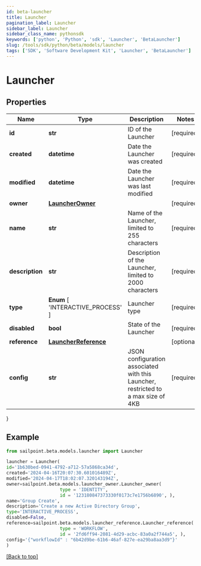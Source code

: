 ```yaml
---
id: beta-launcher
title: Launcher
pagination_label: Launcher
sidebar_label: Launcher
sidebar_class_name: pythonsdk
keywords: ['python', 'Python', 'sdk', 'Launcher', 'BetaLauncher'] 
slug: /tools/sdk/python/beta/models/launcher
tags: ['SDK', 'Software Development Kit', 'Launcher', 'BetaLauncher']
---
```


# Launcher


## Properties

Name | Type | Description | Notes
------------ | ------------- | ------------- | -------------
**id** | **str** | ID of the Launcher | [required]
**created** | **datetime** | Date the Launcher was created | [required]
**modified** | **datetime** | Date the Launcher was last modified | [required]
**owner** | [**LauncherOwner**](launcher-owner) |  | [required]
**name** | **str** | Name of the Launcher, limited to 255 characters | [required]
**description** | **str** | Description of the Launcher, limited to 2000 characters | [required]
**type** |  **Enum** [  'INTERACTIVE_PROCESS' ] | Launcher type | [required]
**disabled** | **bool** | State of the Launcher | [required]
**reference** | [**LauncherReference**](launcher-reference) |  | [optional] 
**config** | **str** | JSON configuration associated with this Launcher, restricted to a max size of 4KB  | [required]
}

## Example

```python
from sailpoint.beta.models.launcher import Launcher

launcher = Launcher(
id='1b630bed-0941-4792-a712-57a5868ca34d',
created='2024-04-16T20:07:30.601016489Z',
modified='2024-04-17T18:02:07.320143194Z',
owner=sailpoint.beta.models.launcher_owner.Launcher_owner(
                    type = 'IDENTITY', 
                    id = '123180847373330f0173c7e1756b6890', ),
name='Group Create',
description='Create a new Active Directory Group',
type='INTERACTIVE_PROCESS',
disabled=False,
reference=sailpoint.beta.models.launcher_reference.Launcher_reference(
                    type = 'WORKFLOW', 
                    id = '2fd6ff94-2081-4d29-acbc-83a0a2f744a5', ),
config='{"workflowId" : "6b42d9be-61b6-46af-827e-ea29ba8aa3d9"}'
)

```
[[Back to top]](#) 

